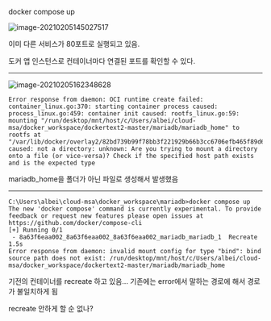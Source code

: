 

docker compose up

![image-20210205145027517](images/image-20210205145027517.png)

이미 다른 서비스가 80포트로 실행되고 있음.

도커 앱 인스턴스로 컨테이너마다 연결된 포트를 확인할 수 있다.



---

![image-20210205162348628](images/image-20210205162348628.png)

```shell
Error response from daemon: OCI runtime create failed: container_linux.go:370: starting container process caused: process_linux.go:459: container init caused: rootfs_linux.go:59: mounting "/run/desktop/mnt/host/c/Users/albei/cloud-msa/docker_workspace/dockertext2-master/mariadb/mariadb_home" to rootfs at 
"/var/lib/docker/overlay2/82bd739b99f78bb3f221929b66b3cc6706efb465f89d6c07ae04a9d0cab6cba1/merged/var/lib/mysql" caused: not a directory: unknown: Are you trying to mount a directory onto a file (or vice-versa)? Check if the specified host path exists and is the expected type
```



mariadb_home을 폴더가 아닌 파일로 생성해서 발생했음



---

```shell
C:\Users\albei\cloud-msa\docker_workspace\mariadb>docker compose up
The new 'docker compose' command is currently experimental. To provide feedback or request new features please open issues at https://github.com/docker/compose-cli
[+] Running 0/1
 - 8a63f6eaa002_8a63f6eaa002_8a63f6eaa002_mariadb_mariadb_1  Recreate      1.5s
Error response from daemon: invalid mount config for type "bind": bind source path does not exist: /run/desktop/mnt/host/c/Users/albei/cloud-msa/docker_workspace/dockertext2-master/mariadb/mariadb_home
```

기전의 컨테이너를 recreate 하고 있음... 기존에는 error에서 말하는 경로에 해서 경로가 불일치하게 됨

recreate 안하게 할 순 없나?